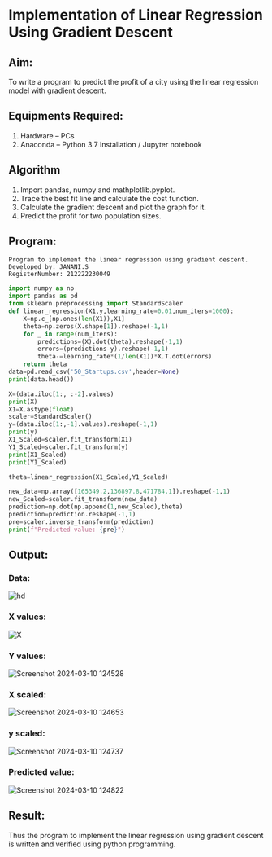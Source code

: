 # Implementation of Linear Regression Using Gradient Descent

## Aim:
To write a program to predict the profit of a city using the linear regression model with gradient descent.

## Equipments Required:
1. Hardware – PCs
2. Anaconda – Python 3.7 Installation / Jupyter notebook

## Algorithm
1. Import pandas, numpy and mathplotlib.pyplot.
2. Trace the best fit line and calculate the cost function.
3. Calculate the gradient descent and plot the graph for it.
4. Predict the profit for two population sizes.

## Program:
```
Program to implement the linear regression using gradient descent.
Developed by: JANANI.S
RegisterNumber: 212222230049
```
```python
import numpy as np
import pandas as pd
from sklearn.preprocessing import StandardScaler
def linear_regression(X1,y,learning_rate=0.01,num_iters=1000):
    X=np.c_[np.ones(len(X1)),X1]
    theta=np.zeros(X.shape[1]).reshape(-1,1)
    for _ in range(num_iters):
        predictions=(X).dot(theta).reshape(-1,1)
        errors=(predictions-y).reshape(-1,1)
        theta-=learning_rate*(1/len(X1))*X.T.dot(errors)
    return theta
data=pd.read_csv('50_Startups.csv',header=None)
print(data.head())

X=(data.iloc[1:, :-2].values)
print(X)
X1=X.astype(float)
scaler=StandardScaler()
y=(data.iloc[1:,-1].values).reshape(-1,1)
print(y)
X1_Scaled=scaler.fit_transform(X1)
Y1_Scaled=scaler.fit_transform(y)
print(X1_Scaled)
print(Y1_Scaled)

theta=linear_regression(X1_Scaled,Y1_Scaled)

new_data=np.array([165349.2,136897.8,471784.1]).reshape(-1,1)
new_Scaled=scaler.fit_transform(new_data)
prediction=np.dot(np.append(1,new_Scaled),theta)
prediction=prediction.reshape(-1,1)
pre=scaler.inverse_transform(prediction)
print(f"Predicted value: {pre}")
```

## Output:
### Data:
![hd](https://github.com/JananiSoundararajan/Implementation-of-Linear-Regression-Using-Gradient-Descent/assets/119477549/130e7f0b-e58d-40e9-a545-2730a41ded84)

### X values:
![X](https://github.com/JananiSoundararajan/Implementation-of-Linear-Regression-Using-Gradient-Descent/assets/119477549/21d5f762-9dfc-49c1-aeea-b85a8aa47585)

### Y values:
![Screenshot 2024-03-10 124528](https://github.com/Jenishajustin/Implementation-of-Linear-Regression-Using-Gradient-Descent/assets/119405070/d5cacfc3-9ffe-44fc-b800-282b632a49d3)

###  X scaled:
![Screenshot 2024-03-10 124653](https://github.com/Jenishajustin/Implementation-of-Linear-Regression-Using-Gradient-Descent/assets/119405070/b2433095-d24b-408f-8632-82afb0d684b3)

### y scaled:
![Screenshot 2024-03-10 124737](https://github.com/Jenishajustin/Implementation-of-Linear-Regression-Using-Gradient-Descent/assets/119405070/435e20b8-40ce-48dd-b63a-c34d7aea8b8b)

### Predicted value:
![Screenshot 2024-03-10 124822](https://github.com/Jenishajustin/Implementation-of-Linear-Regression-Using-Gradient-Descent/assets/119405070/504a544d-4365-4acf-b86c-20d3a9c207ba)

## Result:
Thus the program to implement the linear regression using gradient descent is written and verified using python programming.
